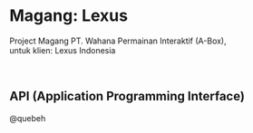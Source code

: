 # Magang: Lexus
<p>Project Magang PT. Wahana Permainan Interaktif (A-Box), <br>untuk klien: Lexus Indonesia</p>
<br>
<h2>API (Application Programming Interface)</h2>
@quebeh
